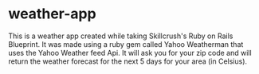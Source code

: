 # weather-app
This is a weather app created while taking Skillcrush's Ruby on Rails Blueprint.  It was made using a ruby gem called Yahoo Weatherman that uses the Yahoo Weather feed Api.  It will ask you for your zip code and will return the weather forecast for the next 5 days for your area (in Celsius). 
